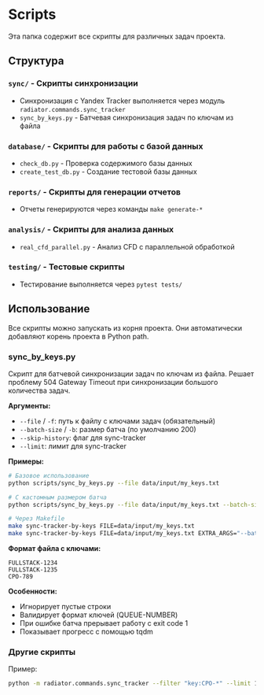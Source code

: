 # Scripts

Эта папка содержит все скрипты для различных задач проекта.

## Структура

### `sync/` - Скрипты синхронизации
- Синхронизация с Yandex Tracker выполняется через модуль `radiator.commands.sync_tracker`
- `sync_by_keys.py` - Батчевая синхронизация задач по ключам из файла

### `database/` - Скрипты для работы с базой данных
- `check_db.py` - Проверка содержимого базы данных
- `create_test_db.py` - Создание тестовой базы данных

### `reports/` - Скрипты для генерации отчетов
- Отчеты генерируются через команды `make generate-*`

### `analysis/` - Скрипты для анализа данных
- `real_cfd_parallel.py` - Анализ CFD с параллельной обработкой

### `testing/` - Тестовые скрипты
- Тестирование выполняется через `pytest tests/`

## Использование

Все скрипты можно запускать из корня проекта. Они автоматически добавляют корень проекта в Python path.

### sync_by_keys.py

Скрипт для батчевой синхронизации задач по ключам из файла. Решает проблему 504 Gateway Timeout при синхронизации большого количества задач.

**Аргументы:**
- `--file` / `-f`: путь к файлу с ключами задач (обязательный)
- `--batch-size` / `-b`: размер батча (по умолчанию 200)
- `--skip-history`: флаг для sync-tracker
- `--limit`: лимит для sync-tracker

**Примеры:**
```bash
# Базовое использование
python scripts/sync_by_keys.py --file data/input/my_keys.txt

# С кастомным размером батча
python scripts/sync_by_keys.py --file data/input/my_keys.txt --batch-size 100

# Через Makefile
make sync-tracker-by-keys FILE=data/input/my_keys.txt
make sync-tracker-by-keys FILE=data/input/my_keys.txt EXTRA_ARGS="--batch-size 100 --skip-history"
```

**Формат файла с ключами:**
```
FULLSTACK-1234
FULLSTACK-1235
CPO-789
```

**Особенности:**
- Игнорирует пустые строки
- Валидирует формат ключей (QUEUE-NUMBER)
- При ошибке батча прерывает работу с exit code 1
- Показывает прогресс с помощью tqdm

### Другие скрипты

Пример:
```bash
python -m radiator.commands.sync_tracker --filter "key:CPO-*" --limit 1000
```
